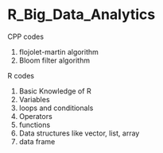 # R_Big_Data_Analytics

CPP codes
1. flojolet-martin algorithm
2. Bloom filter algorithm


R codes 
1. Basic Knowledge of R
2. Variables
3. loops and conditionals
4. Operators
5. functions
6. Data structures like vector, list, array
7. data frame